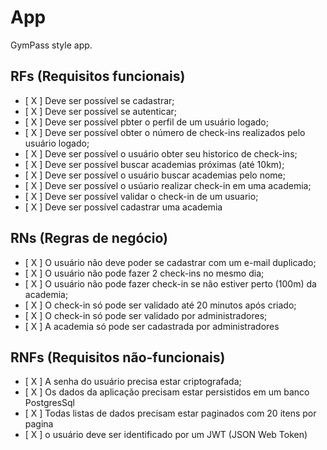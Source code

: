 # App

GymPass style app.

## RFs (Requisitos funcionais)

- [ X ] Deve ser possível se cadastrar;
- [ X ] Deve ser possível se autenticar;
- [ X ] Deve ser possível pbter o perfil de um usuário logado;
- [ X ] Deve ser possível obter o número de check-ins realizados pelo usuário logado;
- [ X ] Deve ser possível o usuário obter seu historico de check-ins;
- [ X ] Deve ser possível buscar academias próximas (até 10km);
- [ X ] Deve ser possível o usuário buscar academias pelo nome;
- [ X ] Deve ser possível o usúario realizar check-in em uma academia;
- [ X ] Deve ser possível validar o check-in de um usuario;
- [ X ] Deve ser possível cadastrar uma academia

## RNs (Regras de negócio)

- [ X ] O usuário não deve poder se cadastrar com um e-mail duplicado;
- [ X ] O usuário não pode fazer 2 check-ins no mesmo dia;
- [ X ] O usuário não pode fazer check-in se não estiver perto (100m) da academia;
- [ X ] O check-in só pode ser validado até 20 minutos após criado;
- [ X ] O check-in só pode ser validado por administradores;
- [ X ] A academia só pode ser cadastrada por administradores


## RNFs (Requisitos não-funcionais)

- [ X ] A senha do usuário precisa estar criptografada;
- [ X ] Os dados da aplicação precisam estar persistidos em um banco PostgresSql
- [ X ] Todas listas de dados precisam estar paginados com 20 itens por pagina
- [ X ] o usuário deve ser identificado por um JWT (JSON Web Token)

